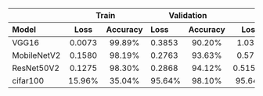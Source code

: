 <table border="0 px">
 <thead>
  <tr>
   <th align="left"></th>
   
   <th colspan="2" align="center">Train</th>
   <th colspan="2" align="center">Validation</th>   
   <th colspan="2" align="center">Test</th>   
  </tr>
 </thead>
 <thead>
  <tr>
   <th align="left">Model</th>
   <th align="center">Loss</th>
   <th align="center">Accuracy</th>
   <th align="left">Loss</th>
   <th align="center">Accuracy</th>
   <th align="center">Loss</th>
   <th align="left">Accuracy</th>
  </tr>
 </thead>
 
 <tbody>
 <tr>
 <td align="left">VGG16</td>
 <td align="center">0.0073 </td>
 <td align="center">99.89%</td>
 <td align="left">0.3853 </td>
 <td align="center">90.20%</td>
 <td align="center">1.0339</td>
 <td align="left">73.90%</td>
</tr>
<tr>
 <td align="left">MobileNetV2</td>
 <td align="center">0.1580</td>
 <td align="center">98.19%</td>
 <td align="left">0.2763</td>
 <td align="center">93.63%</td>
 <td align="center">0.5725</td>
 <td align="left">81.62%</td>
</tr>
<tr>
 <td align="left">ResNet50V2</td>
 <td align="center">0.1275</td>
 <td align="center">98.30%</td>
 <td align="left">0.2868</td>
 <td align="center">94.12%</td>
 <td align="center">0.5153%</td>
 <td align="left">83.09%</td>
</tr>
<tr>
 <td align="left">cifar100</td>
 <td align="center">15.96%</td>
 <td align="center">35.04%</td>
 <td align="left">95.64%</td>
 <td align="center">98.10%</td>
 <td align="center">95.64%</td>
 <td align="left">98.10%</td>
 </tr>
</tbody>
</table>


